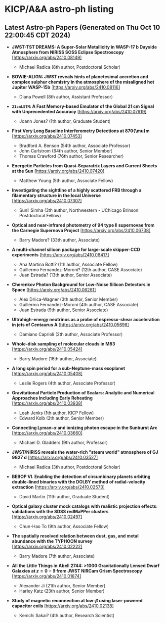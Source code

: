 # KICP/A&A astro-ph listing

## Latest Astro-ph Papers (Generated on Thu Oct 10 22:00:45 CDT 2024)

- **JWST-TST DREAMS: A Super-Solar Metallicity in WASP-17 b Dayside Atmosphere from NIRISS SOSS Eclipse Spectroscopy**
[https://arxiv.org/abs/2410.08149]
  + Michael Radica (8th author, Postdoctoral Scholar)

- **BOWIE-ALIGN: JWST reveals hints of planetesimal accretion and complex sulphur chemistry in the atmosphere of the misaligned hot Jupiter WASP-15b**
[https://arxiv.org/abs/2410.08116]
  + Diana Powell (8th author, Assistant Professor)

- **$\texttt{21cmLSTM}$: A Fast Memory-based Emulator of the Global 21 cm Signal with Unprecedented Accuracy**
[https://arxiv.org/abs/2410.07619]
  + Joann Jones? (1th author, Graduate Student)

- **First Very Long Baseline Interferometry Detections at 870{\mu}m**
[https://arxiv.org/abs/2410.07453]
  + Bradford A. Benson (54th author, Associate Professor)
  + John Carlstrom (64th author, Senior Member)
  + Thomas Crawford (76th author, Senior Researcher)

- **Energetic Particles from Quasi-Separatrix Layers and Current Sheets at the Sun**
[https://arxiv.org/abs/2410.07420]
  + Matthew Young (5th author, Associate Fellow)

- **Investigating the sightline of a highly scattered FRB through a filamentary structure in the local Universe**
[https://arxiv.org/abs/2410.07307]
  + Sunil Simha (3th author, Northwestern - UChicago Brinson Postdoctoral Fellow)

- **Optical and near-infrared photometry of 94 type II supernovae from the Carnegie Supernova Project**
[https://arxiv.org/abs/2410.06738]
  + Barry Madore? (33th author, Associate)

- **A multi-channel silicon package for large-scale skipper-CCD experiments**
[https://arxiv.org/abs/2410.06417]
  + Ana Martina Botti? (1th author, Associate Fellow)
  + Guillermo Fernandez-Moroni? (12th author, CASE Associate)
  + Juan  Estrada? (13th author, Senior Associate)

- **Cherenkov Photon Background for Low-Noise Silicon Detectors in Space**
[https://arxiv.org/abs/2410.06261]
  + Alex Drlica-Wagner (3th author, Senior Member)
  + Guillermo Fernandez-Moroni (4th author, CASE Associate)
  + Juan  Estrada (9th author, Senior Associate)

- **Ultrahigh-energy neutrinos as a probe of espresso-shear acceleration in jets of Centaurus A**
[https://arxiv.org/abs/2410.05696]
  + Damiano Caprioli (2th author, Associate Professor)

- **Whole-disk sampling of molecular clouds in M83**
[https://arxiv.org/abs/2410.05424]
  + Barry Madore (16th author, Associate)

- **A long spin period for a sub-Neptune-mass exoplanet**
[https://arxiv.org/abs/2410.05408]
  + Leslie Rogers (4th author, Associate Professor)

- **Gravitational Particle Production of Scalars: Analytic and Numerical Approaches Including Early Reheating**
[https://arxiv.org/abs/2410.03938]
  + Leah Jenks (1th author, KICP Fellow)
  + Edward Kolb (2th author, Senior Member)

- **Connecting Lyman-$\alpha$ and ionizing photon escape in the Sunburst Arc**
[https://arxiv.org/abs/2410.03660]
  + Michael D. Gladders (9th author, Professor)

- **JWST/NIRISS reveals the water-rich "steam world" atmosphere of GJ 9827 d**
[https://arxiv.org/abs/2410.03527]
  + Michael Radica (3th author, Postdoctoral Scholar)

- **BEBOP VI. Enabling the detection of circumbinary planets orbiting double-lined binaries with the DOLBY method of radial-velocity extraction**
[https://arxiv.org/abs/2410.02573]
  + David Martin (11th author, Graduate Student)

- **Optical galaxy cluster mock catalogs with realistic projection effects: validations with the SDSS redMaPPer clusters**
[https://arxiv.org/abs/2410.02497]
  + Chun-Hao To (9th author, Associate Fellow)

- **The spatially resolved relation between dust, gas, and metal abundance with the TYPHOON survey**
[https://arxiv.org/abs/2410.02222]
  + Barry Madore (7th author, Associate)

- **All the Little Things in Abell 2744: $>$1000 Gravitationally Lensed Dwarf Galaxies at $z=0-9$ from JWST NIRCam Grism Spectroscopy**
[https://arxiv.org/abs/2410.01874]
  + Alexander Ji (21th author, Senior Member)
  + Harley Katz (23th author, Senior Member)

- **Study of magnetic reconnection at low-$\beta$ using laser-powered capacitor coils**
[https://arxiv.org/abs/2410.02138]
  + Kenichi Sakai? (4th author, Research Scientist)

